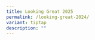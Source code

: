 ```yaml
---
title: Looking Great 2025
permalink: /looking-great-2024/
variant: tiptap
description: ""
---
```

<p></p>